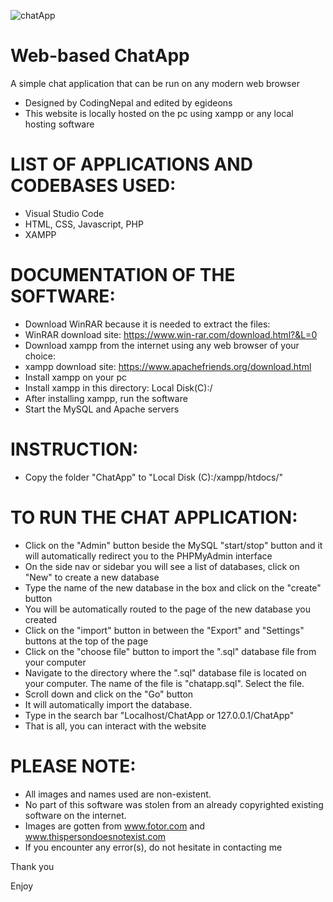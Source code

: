 ![chatApp](https://user-images.githubusercontent.com/33707645/211301737-1d19ce28-dfd9-4da4-9233-6a9de3195815.jpg)

# Web-based ChatApp
  A simple chat application that can be run on any modern web browser

- Designed by CodingNepal and edited by egideons 
- This website is locally hosted on the pc using xampp or any local hosting software

# LIST OF APPLICATIONS AND CODEBASES USED:
- Visual Studio Code 
- HTML, CSS, Javascript, PHP
- XAMPP

# DOCUMENTATION OF THE SOFTWARE:
- Download WinRAR because it is needed to extract the files: 
- WinRAR download site: https://www.win-rar.com/download.html?&L=0 
- Download xampp from the internet using any web browser of your choice:
- xampp download site: https://www.apachefriends.org/download.html
- Install xampp on your pc
- Install xampp in this directory: Local Disk(C):/
- After installing xampp, run the software
- Start the MySQL and Apache servers

# INSTRUCTION:
- Copy the folder "ChatApp" to "Local Disk (C):/xampp/htdocs/"

# TO RUN THE CHAT APPLICATION:
- Click on the "Admin" button beside the MySQL "start/stop" button and it will automatically redirect you to the PHPMyAdmin interface 
- On the side nav or sidebar you will see a list of databases, click on "New" to create a new database 
- Type the name of the new database in the box and click on the "create" button 
- You will be automatically routed to the page of the new database you created 
- Click on the "import" button in between the "Export" and "Settings" buttons at the top of the page 
- Click on the "choose file" button to import the ".sql" database file from your computer
- Navigate to the directory where the ".sql" database file is located on your computer. The name of the file is "chatapp.sql". Select the file.
- Scroll down and click on the "Go" button
- It will automatically import the database.
- Type in the search bar "Localhost/ChatApp or 127.0.0.1/ChatApp"
- That is all, you can interact with the website


# PLEASE NOTE: 
- All images and names used are non-existent. 
- No part of this software was stolen from an already copyrighted existing software on the internet.
- Images are gotten from www.fotor.com and www.thispersondoesnotexist.com
- If you encounter any error(s), do not hesitate in contacting me 

Thank you 

Enjoy
